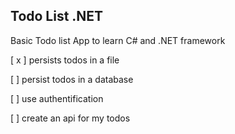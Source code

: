 ## Todo List .NET

Basic Todo list App to learn C# and .NET framework

[ x ] persists todos in a file 

[ ] persist todos in a database

[ ] use authentification

[ ] create an api for my todos